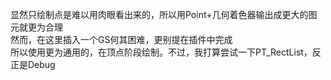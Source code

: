 显然只绘制点是难以用肉眼看出来的，所以用Point+几何着色器输出成更大的图元就更为合理  
然而，在这里插入一个GS何其困难，更别提在插件中完成  
所以使用更为通用的，在顶点阶段绘制。不过，我打算尝试一下PT_RectList，反正是Debug  
